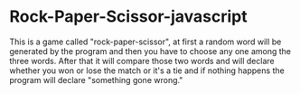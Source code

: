 # Rock-Paper-Scissor-javascript
This is a game called "rock-paper-scissor", at first a random word will be generated by the program and then  you have to choose any one among the three words. After that it will compare those two words and will declare whether you won or lose the match or it's a tie and if nothing happens the program will declare "something gone wrong."
